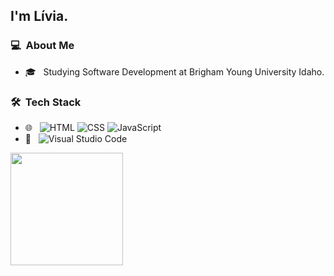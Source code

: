 
<h2>I'm Lívia.</h2>
<h3> 💻 &nbsp;About Me </h3>
<ul>
<li>🎓 &nbsp; Studying Software Development at Brigham Young University Idaho.</li>
</ul>
<h3> 🛠 &nbsp;Tech Stack</h3>
<ul>
<li>🌐 &nbsp;
<img src="https://img.shields.io/badge/-HTML-333333?style=flat&amp;logo=HTML5" alt="HTML">
<img src="https://img.shields.io/badge/-CSS-333333?style=flat&amp;logo=CSS3&amp;logoColor=1572B6" alt="CSS">
<img src="https://img.shields.io/badge/-JavaScript-333333?style=flat&amp;logo=javascript" alt="JavaScript">
<li>🔧 &nbsp;
<img src="https://img.shields.io/badge/-Visual%20Studio%20Code-333333?style=flat&amp;logo=visual-studio-code&amp;logoColor=007ACC" alt="Visual Studio Code"></li>
</ul>

<a href="https://github.com/liviagalletti">
 <!-- <img height="180em" src="https://github-readme-stats.vercel.app/api?username=liviagalletti&amp;show_icons=true&amp;theme=radical"> -->
  <img height="180em" src="https://github-readme-stats-eight-theta.vercel.app/api/top-langs/?username=liviagalletti&amp;theme=radical&amp;layout=compact&amp;exclude_lang=java+r">
</a>


